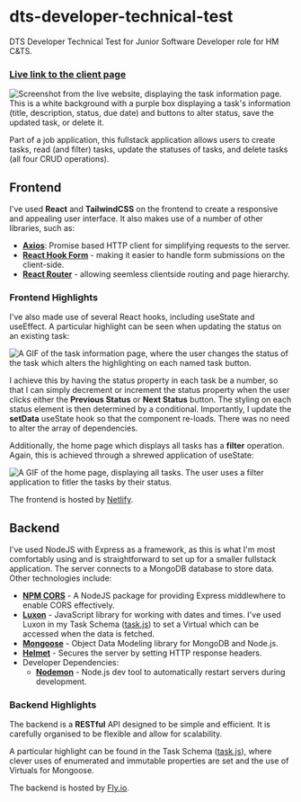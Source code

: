 # dts-developer-technical-test
DTS Developer Technical Test for Junior Software Developer role for HM C&amp;TS.

### [Live link to the client page](https://dts-technical-lnp.netlify.app/)

![Screenshot from the live website, displaying the task information page. This is a white background with a purple box displaying a task's information (title, description, status, due date) and buttons to alter status, save the updated task, or delete it.](https://res.cloudinary.com/divlee1zx/image/upload/v1745840123/Screenshot_From_2025-04-28_12-34-22_koigah.png)

Part of a job application, this fullstack application allows users to create tasks, read (and filter) tasks, update the statuses of tasks, and delete tasks (all four CRUD operations).

## Frontend
I've used **React** and **TailwindCSS** on the frontend to create a responsive and appealing user interface. It also makes use of a number of other libraries, such as:

- [**Axios**](https://github.com/axios/axios): Promise based HTTP client for simplifying requests to the server.
- [**React Hook Form**](https://www.react-hook-form.com/) - making it easier to handle form submissions on the client-side.
- [**React Router**](https://reactrouter.com/) - allowing seemless clientside routing and page hierarchy.

### Frontend Highlights
I've also made use of several React hooks, including useState and useEffect. A particular highlight can be seen when updating the status on an existing task:

![A GIF of the task information page, where the user changes the status of the task which alters the highlighting on each named task button.](/client/public/assets/images/status.gif)

I achieve this by having the status property in each task be a number, so that I can simply decrement or increment the status property when the user clicks either the **Previous Status** or **Next Status** button. The styling on each status element is then determined by a conditional. Importantly, I update the **setData** useState hook so that the component re-loads. There was no need to alter the array of dependencies.

Additionally, the home page which displays all tasks has a **filter** operation. Again, this is achieved through a shrewed application of useState:

![A GIF of the home page, displaying all tasks. The user uses a filter application to fitler the tasks by their status.](/client/public/assets/images/filter.gif)

The frontend is hosted by [Netlify](https://www.netlify.com/).

## Backend
I've used NodeJS with Express as a framework, as this is what I'm most comfortably using and is straightforward to set up for a smaller fullstack application. The server connects to a MongoDB database to store data. Other technologies include:

- [**NPM CORS**](https://www.npmjs.com/package/cors) - A NodeJS package for providing Express middlewhere to enable CORS effectively.
- [**Luxon**](https://github.com/moment/luxon) - JavaScript library for working with dates and times. I've used Luxon in my Task Schema ([task.js](/server/models/task.js)) to set a Virtual which can be accessed when the data is fetched.
- [**Mongoose**](https://mongoosejs.com/) - Object Data Modeling library for MongoDB and Node.js.
- [**Helmet**](https://www.npmjs.com/package/helmet) - Secures the server by setting HTTP response headers.
- Developer Dependencies:
    - [**Nodemon**](https://nodemon.io/) - Node.js dev tool to automatically restart servers during development.

### Backend Highlights
The backend is a **RESTful** API designed to be simple and efficient. It is carefully organised to be flexible and allow for scalability.

A particular highlight can be found in the Task Schema ([task.js](/server/models/task.js)), where clever uses of enumerated and immutable properties are set and the use of Virtuals for Mongoose.

The backend is hosted by [Fly.io](https://fly.io/).
